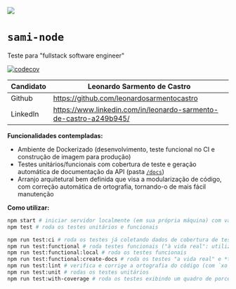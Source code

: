 ![](https://www.samisaude.com.br/static/media/ogo-sami-saude.57f4d5b7.svg)

# `sami-node`

Teste para "fullstack software engineer"

[![codecov](https://codecov.io/gh/leonardosarmentocastro-learning/sami-backend/branch/main/graph/badge.svg?token=WV9DYX5IGX)](https://codecov.io/gh/leonardosarmentocastro-learning/sami-backend)

| Candidato | Leonardo Sarmento de Castro |
|-|-|
| Github | https://github.com/leonardosarmentocastro |
| LinkedIn | https://www.linkedin.com/in/leonardo-sarmento-de-castro-a249b945/ |

**Funcionalidades contempladas:**

* Ambiente de Dockerizado (desenvolvimento, teste funcional no CI e construção de imagem para produção)
* Testes unitários/funcionais com cobertura de teste e geração automática de documentação da API (pasta [`/docs`](https://github.com/leonardosarmentocastro-learning/sami-backend/tree/main/docs))
* Arranjo arquitetural bem definida que visa a modularização de código, com correção automática de ortografia, tornando-o de mais fácil manutenção

**Como utilizar:**

```sh
npm start # iniciar servidor localmente (em sua própria máquina) com variáveis de ambiente do `.env.development`
npm test # roda os testes unitários e funcionais

npm run test:ci # roda os testes já coletando dados de cobertura de teste para integração com ferramenta `codecov`
npm run test:functional # roda testes funcionais ("à vida real": utilizando o verdadeiro servidor instanciado em portas aleatórias)
npm run test:functional:local # roda os testes funcionais
npm run test:functional:create-docs # roda os testes "a vida real" e *também* gera documentação (com `the-owl`) da API em `./docs/api`
npm run test:lint # verifica e corrige a ortografia do código (com `xo`)
npm run test:unit # rodas os testes unitários
npm run test:with-coverage # roda os testes exibindo um quadro de porcentagem de cobertura de teste da aplicação
```

